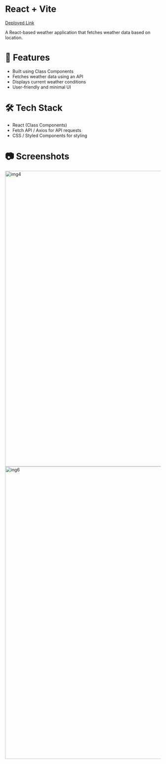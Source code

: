 # React + Vite

[Deployed Link](https://classy-weather-silk-phi.vercel.app/)

A React-based weather application that fetches weather data based on location.

# 🚀 Features
- Built using Class Components
- Fetches weather data using an API
- Displays current weather conditions
- User-friendly and minimal UI

# 🛠️ Tech Stack
- React (Class Components)
- Fetch API / Axios for API requests
- CSS / Styled Components for styling
  
# 📷 Screenshots
<img width="957" alt="img4" src="https://github.com/user-attachments/assets/6bbb1ae1-de33-411f-a7ec-42ba0753a58b" />
<img width="947" alt="ing6" src="https://github.com/user-attachments/assets/bf89307c-2917-4a9e-bb51-5bf06c6066c9" />


